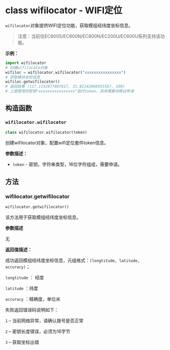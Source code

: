# class wifilocator - WIFI定位

`wifilocator`对象提供WIFI定位功能，获取模组经纬度坐标信息。

> 注意：当前仅EC600S/EC600N/EC800N/EC200U/EC600U系列支持该功能。

**示例：**

```python
import wifilocator
# 创建wifilocato对象
wifiloc = wifilocator.wifilocator("xxxxxxxxxxxxxxxx")
# 获取模块坐标信息
wifiloc.getwifilocator()
# 返回结果 (117.1152877807617, 31.82142066955567, 100)
# 上面使用的密钥"xxxxxxxxxxxxxxxx"指代token，具体需要向移远申请
```

## 构造函数

### `wifilocator.wifilocator`

```python
class wifilocator.wifilocator(token)
```

创建wifilocator对象，配置wifi定位套件token信息。

**参数描述：**

- `token` - 密钥，字符串类型，16位字符组成，需要申请。



## 方法

### wifilocator.getwifilocator

```python
wifilocator.getwifilocator()
```

该方法用于获取模组经纬度坐标信息。

**参数描述**

无

**返回值描述：**

成功返回模组经纬度坐标信息，元组格式：`(longtitude, latitude, accuracy)`；

`longtitude` ： 经度

`latitude` ：纬度

`accuracy` ：精确度，单位米

失败返回错误码说明如下：

`1` – 当前网络异常，请确认拨号是否正常

`2` – 密钥长度错误，必须为16字节

`3` – 获取坐标出错



